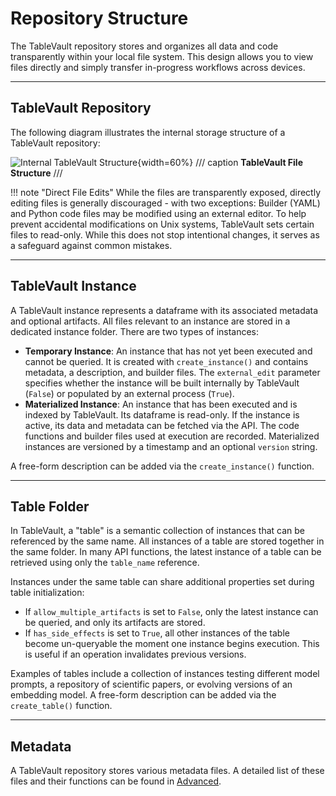 # Repository Structure

The TableVault repository stores and organizes all data and code transparently within your local file system. This design allows you to view files directly and simply transfer in-progress workflows across devices.

---

## TableVault Repository


The following diagram illustrates the internal storage structure of a TableVault repository:

![Internal TableVault Structure](../assets/storage_files.png){width=60%}
/// caption
**TableVault File Structure**
///

!!! note "Direct File Edits"
    While the files are transparently exposed, directly editing files is generally discouraged - with two exceptions: Builder (YAML) and Python code files may be modified using an external editor. To help prevent accidental modifications on Unix systems, TableVault sets certain files to read-only. While this does not stop intentional changes, it serves as a safeguard against common mistakes.


---

## TableVault Instance

A TableVault instance represents a dataframe with its associated metadata and optional artifacts. All files relevant to an instance are stored in a dedicated instance folder. There are two types of instances:

  * **Temporary Instance**: An instance that has not yet been executed and cannot be queried. It is created with `create_instance()` and contains metadata, a description, and builder files. The `external_edit` parameter specifies whether the instance will be built internally by TableVault (`False`) or populated by an external process (`True`).
  * **Materialized Instance**: An instance that has been executed and is indexed by TableVault. Its dataframe is read-only. If the instance is active, its data and metadata can be fetched via the API. The code functions and builder files used at execution are recorded. Materialized instances are versioned by a timestamp and an optional `version` string.

A free-form description can be added via the `create_instance()` function.

---

## Table Folder

In TableVault, a "table" is a semantic collection of instances that can be referenced by the same name. All instances of a table are stored together in the same folder. In many API functions, the latest instance of a table can be retrieved using only the `table_name` reference.

Instances under the same table can share additional properties set during table initialization:

  * If `allow_multiple_artifacts` is set to `False`, only the latest instance can be queried, and only its artifacts are stored.
  * If `has_side_effects` is set to `True`, all other instances of the table become un-queryable the moment one instance begins execution. This is useful if an operation invalidates previous versions.

Examples of tables include a collection of instances testing different model prompts, a repository of scientific papers, or evolving versions of an embedding model. A free-form description can be added via the `create_table()` function.

-----

## Metadata

A TableVault repository stores various metadata files. A detailed list of these files and their functions can be found in [Advanced](../advanced/metadata.md).